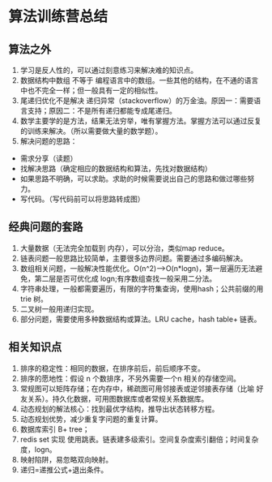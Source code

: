 # 算法训练营总结

## 算法之外

1. 学习是反人性的，可以通过刻意练习来解决难的知识点。
2. 数据结构中数组 不等于 编程语言中的数组。一些其他的结构，在不通的语言中也不完全一样；但一般具有一定的相似性。
3. 尾递归优化不是解决 递归异常（stackoverflow）的万金油。原因一：需要语言支持；原因二：不是所有递归都能专成尾递归。
4. 数学主要学的是方法，结果无法穷举，唯有掌握方法。掌握方法可以通过反复的训练来解决。（所以需要做大量的数学题）。
5. 解决问题的思路：

  + 需求分享（读题）
  + 找解决思路（确定相应的数据结构和算法，先找对数据结构）
  + 如果思路不明确，可以求助。求助的时候需要说出自己的思路和做过哪些努力。
  + 写代码。（写代码前可以将思路转成图）

## 经典问题的套路

1. 大量数据（无法完全加载到 内存），可以分治，类似map reduce。
2. 链表问题一般思路比较简单，主要很多边界问题。需要通过多编码解决。
3. 数组相关问题，一般解决性能优化。O(n^2)-->O(n*logn)，第一层遍历无法避免，第二层是否可优化成 logn;有序数组查找一般采用二分法。
4. 字符串处理，一般都需要遍历，有限的字符集查询，使用hash；公共前缀的用 trie 树。
5. 二叉树一般用递归实现。
6. 部分问题，需要使用多种数据结构或算法。LRU cache，hash table+ 链表。

## 相关知识点

1. 排序的稳定性：相同的数据，在排序前后，前后顺序不变。
2. 排序的愿地性：假设 n 个数排序，不另外需要一个n 相关的存储空间。
3. 常规图可以矩阵存储；在内存中，稀疏图可用邻接表或逆邻接表存储（比喻 好友关系）。持久化数据，可用图数据库或者常规关系数据库。
4. 动态规划的解法核心：找到最优字结构，推导出状态转移方程。
5. 动态规划优势，减少重复字问题的重复计算。
6. 数据库索引 B+ tree；
7. redis set 实现 使用跳表。链表建多级索引。空间复杂度索引翻倍；时间复杂度，logn。
8. 映射陷阱，易忽略双向映射。
9. 递归=递推公式+退出条件。